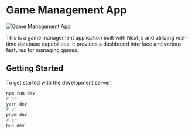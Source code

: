 # Game Management App

![Game Management App](https://picsum.photos/1200/600)

This is a game management application built with Next.js and utilizing real-time database capabilities. It provides a dashboard interface and various features for managing games.

## Getting Started

To get started with the development server:

```bash
npm run dev
# or
yarn dev
# or
pnpm dev
# or
bun dev
